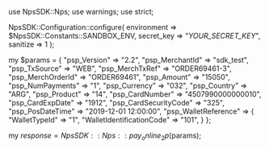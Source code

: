 use NpsSDK::Nps;
use warnings;
use strict;

NpsSDK::Configuration::configure( 
    environment => $NpsSDK::Constants::SANDBOX_ENV,
    secret_key => "_YOUR_SECRET_KEY_",
    sanitize => 1 
    );

my $params = {
    "psp_Version" => "2.2",
    "psp_MerchantId" => "sdk_test",
    "psp_TxSource" => "WEB",
    "psp_MerchTxRef" => "ORDER69461-3",
    "psp_MerchOrderId" => "ORDER69461",
    "psp_Amount" => "15050",
    "psp_NumPayments" => "1",
    "psp_Currency" => "032",
    "psp_Country" => "ARG",
    "psp_Product" => "14",
    "psp_CardNumber" => "4507990000000010",
    "psp_CardExpDate" => "1912",
    "psp_CardSecurityCode" => "325",
    "psp_PosDateTime" => "2019-12-01 12:00:00",
    "psp_WalletReference" => {
        "WalletTypeId" => "1",
        "WalletIdentificationCode" => "101",
    }
};

my $response = NpsSDK::Nps::pay_online_2p($params);